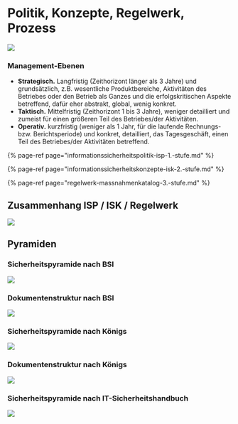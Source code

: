 # Politik, Konzepte, Regelwerk, Prozess

![](../../.gitbook/assets/image%20%2811%29.png)

### Management-Ebenen

* **Strategisch.**  Langfristig \(Zeithorizont länger als 3 Jahre\) und grundsätzlich, z.B. wesentliche Produktbereiche, Aktivitäten des Betriebes oder den Betrieb als Ganzes und die erfolgskritischen Aspekte betreffend, dafür eher abstrakt, global, wenig konkret.
* **Taktisch.**  Mittelfristig \(Zeithorizont 1 bis 3 Jahre\), weniger detailliert und zumeist für einen größeren Teil des Betriebes/der Aktivitäten.
* **Operativ.**  kurzfristig \(weniger als 1 Jahr, für die laufende Rechnungs- bzw. Berichtsperiode\) und konkret, detailliert, das Tagesgeschäft, einen Teil des Betriebes/der Aktivitäten betreffend.

{% page-ref page="informationssicherheitspolitik-isp-1.-stufe.md" %}

{% page-ref page="informationssicherheitskonzepte-isk-2.-stufe.md" %}

{% page-ref page="regelwerk-massnahmenkatalog-3.-stufe.md" %}



## Zusammenhang ISP / ISK / Regelwerk

![](../../.gitbook/assets/image%20%2816%29.png)



## Pyramiden

### Sicherheitspyramide nach BSI

![](../../.gitbook/assets/image%20%2839%29.png)

### Dokumentenstruktur nach BSI

![](../../.gitbook/assets/image%20%2838%29.png)

### Sicherheitspyramide nach Königs

![](../../.gitbook/assets/image%20%285%29.png)

### Dokumentenstruktur nach Königs

![](../../.gitbook/assets/image%20%2830%29.png)

### Sicherheitspyramide nach IT-Sicherheitshandbuch

![](../../.gitbook/assets/image%20%2847%29.png)

